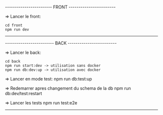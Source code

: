 ------------------------ FRONT ------------------------

=> Lancer le front:

    cd front
    npm run dev

--------------------------------------------------------

------------------------- BACK -------------------------

=> Lancer le back:
    
    cd back
    npm run start:dev -> utilisation sans docker
    npm run db:dev:up -> utilisation avec docker

=> Lancer en mode test:
    npm run db:test:up

=> Redemarrer apres changement du schema de la db
    npm run db:dev/test:restart

=> Lancer les tests
    npm run test:e2e

--------------------------------------------------------